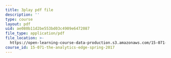 ```yaml
---
title: 3play pdf file
description: ''
type: course
layout: pdf
uid: ae080b11d2be553bd03c4909e6472087
file_type: application/pdf
file_location: >-
  https://open-learning-course-data-production.s3.amazonaws.com/15-071-the-analytics-edge-spring-2017/ae080b11d2be553bd03c4909e6472087_mi-pl3_fIfc.pdf
course_id: 15-071-the-analytics-edge-spring-2017
---
```

